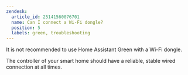 ```yaml
---
zendesk:
  article_id: 25141560076701
  name: Can I connect a Wi-Fi dongle?
  position: 5
  labels: green, troubleshooting
---
```


It is not recommended to use Home Assistant Green with a Wi-Fi dongle.

The controller of your smart home should have a reliable, stable wired connection at all times.

